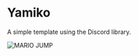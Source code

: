 # Yamiko
A simple template using the Discord library.

![MARIO JUMP](https://user-images.githubusercontent.com/107600566/178988986-093b9002-2020-4792-8629-12b7853c72a8.png)
